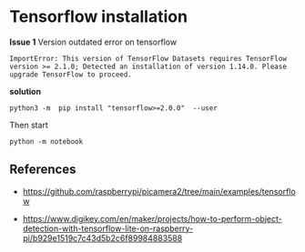 # Tensorflow installation 



**Issue 1** Version outdated error on tensorflow
	
	ImportError: This version of TensorFlow Datasets requires TensorFlow version >= 2.1.0; Detected an installation of version 1.14.0. Please upgrade TensorFlow to proceed.

**solution**

	python3 -m  pip install "tensorflow>=2.0.0"  --user

Then start 

	python -m notebook

## References 

- https://github.com/raspberrypi/picamera2/tree/main/examples/tensorflow

- https://www.digikey.com/en/maker/projects/how-to-perform-object-detection-with-tensorflow-lite-on-raspberry-pi/b929e1519c7c43d5b2c6f89984883588